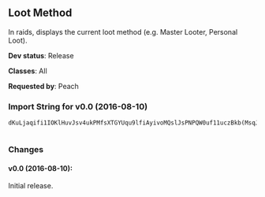 ## Loot Method

In raids, displays the current loot method (e.g. Master Looter, Personal Loot).

**Dev status**: Release

**Classes**: All

**Requested by**: Peach

### Import String for v0.0 (2016-08-10)

    dKuLjaqifi1IOKlHuvJsv4ukPMfsXTGYUqu9lfiAyivoMQslJsPNPQW0uf11uczBkb(MsqJdPkNtbyDGOCpezFkG4GikTqLOEiLIlQajBujIpcIQtQePvIKzIu6MQQStvr(jiHHcIyPQk6PIAQuLRQaLVQaQEliP7IOyVQ8xLedw6WuzXkH6Xk0Kb1Lf2mv1NvqJwv60kA1kG0RbjA2k1Try3u8BGHtPA5qEUith11HQTds9DLKgVQQopiSEqKEVcOmFfO6(kqy)KVVN3LHpVl7g5jWKoVlpnt(8U8iEIbexgddddtLwaGv)f8law9XsntETkggggMO2Gr3wLSQKuD4i3kHbArTbJUTQbSQOefggggMAoyvGDEcmj13afQyyyyyIAdgDBvu4JI07NooujPUirTbJUTkrWVa4mJMMHjvsQdmrPQQQcvlFue(aKBVTiJkjvRLGIq1hGuj7EBrJOuvvvHQ1qea3UfzujPAb5iaUDlAeLQQQkuTiCjoqwKrLKQ1pxIdKfnIsvvvfQw2ducyC7naWwKrLKQfKeOeW42w0ikvvvvOAHa4gyeyXtJfzujPA9ja3aR(jyXtJfnIAqiQny0TvnaZpxIdKnGnaPss1Y3)zBF2wlrjkmmmmmvBWtmGqLJ)SkggggMO2Gr3wDepXacV4pRss1YsuBWOBRIcFuKExQHde0UTkj1VQdsvu4JI07Nooe1gm62QBxI)m8rr6vLKk2agWaeLO2Gr3w1h3mYtGrLWbLHn4jgq4f)5hRfLQQQ60xDGhoOKS4ixI8LMGc78eysqH9W8yTk)ggvuW4iJQfTaadzQyyyyyyyyyywQHbwuQQQQBWOBRse8laMgv7oedXpxIdenQi3e(NlXbsLKkKhmTaa)l4xa8J1IsvvvD6RAaSkrWVayv(nmQOGXrg1Walkvvv1ny0Tvjc(faNz00muLKkrWVa4mJMMHjOse8laMmQaKkrWVayrPQQQo9vjc(faRsIKQfHlXbYsLFdJOuvvvvvvv3Gr3wLWL4arlaWbsuQQQQQQQQtFv7oedXpxIdKk)ggrPQQQQQQQQQQQs4sCGOfa4aPssDWmt(jhr8WUdXq8ZL4aPsIKkDQodSQL9TdIazPcqQw2DigclYj3UdXq8ZL4aTwuQQQQQQQQXoftFvKBc)ZL4aPYVHruQQQQQQQQQQQQeUehiAbaoqQKuhmZKFYrepSqUjSf5KJCt4FUehO1IsvvvvvvvnmWIsvvvvvvvffmoYO6dqeo(HfTaadzQ0pP(G(P1w0Ose8laoZOPzinQmiXOPz4dcxIdeTaahO1RfLQQQAStHOuvvvvvvvrbJJmQ(aeHJFyrlaWqM6Gp67t)e9tQpg0RhCKfnQgG5NlXbYgWgGOrLi4xaCMrtZW1IsvvvnmWIkmWIsuBWOBR6JBg5jWOcdSbpXacV4p)yTOuvvvnGvvjPc5b7njIhRfLQQQ60x1awvftD7s8NHpksVQdevu4JI07snCGG2Tv53Wikvvvvvvv1r8edi8I)Skjvchug2GNyaHx8NFSwfGuTSeLQQQQQQQ62L4pdFuKEvjPAaRkkvvv1WalkvvvvuW4iJ6iEIbeEXFwuHbwuKLCyGn4jgq4f)zvsQWaBWtmGWl(ZxggSYiEIbe3YhF8LDJ8e6Wdnhomq)aWX9e2x6USdgEYtGXTxHrZHddu68o(YJ4jgq4f)5l7JBg5jW8yTkkyCKr1HJCRegOjhgydEIbeEXF(XA1WaFz4inEzYIgvHMoYPt1w6(Uam6Oh2x6Um8mnqXnJ8e64YU9(YWZK9TdcV4pFz6pEzFGHZtinUN((8LFJ5Wx(wYcPh9((HTF)yrdyb0TOfUa6oFSNhWLNWxMwaGv)f8la(YtZKxzeqyFhCaFp99YBGd(8Um803FoIVzioVltGV555D8Xx23nYtG58Umb(MNN3XhFz7qBND7WWN3LjW3888o(4lJCJX5Dzc8nppVJp(YiWooVltGV555D8XxonH048Umb(MNN3L93X)5I3XT8L9bigccN5w(YCyULVmVAyyiULVmVAyyi8Nqh3YhF8Lz3om85Dzc8nppVJp(Y4PyL0esJBXhFzdoHhAoCyGs3tFVmkgobgpiShxMJ)8LtX2hsatdFzpOasODqTeVlZO5WHb68UCaDy4lBdWap5jWKUmdH94Yj2X4PlJBcOddFzhodUmEkwXTx1brIr4XT8LXtXk4MjFlF8LxDcZV3sw4hFP3hptVpSLUf(XIS9dBpFSNxWXxM4YWxoDzBj3wY)soDxg67PVpB73JVd
     

### Changes

#### v0.0 (2016-08-10):

Initial release.
